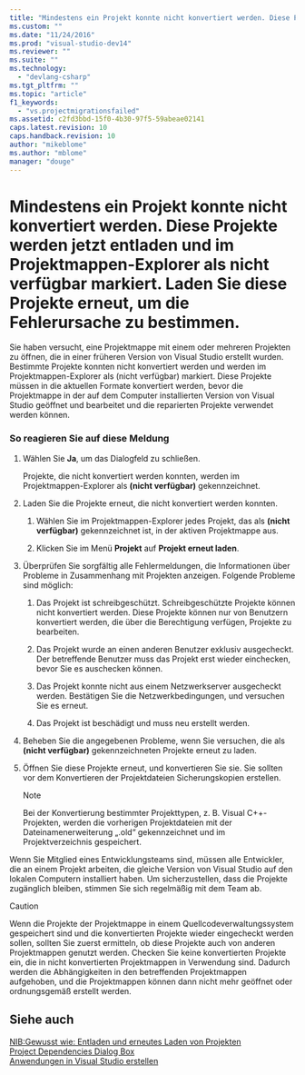 ```yaml
---
title: "Mindestens ein Projekt konnte nicht konvertiert werden. Diese Projekte werden jetzt entladen und im Projektmappen-Explorer als nicht verf&#252;gbar markiert. Laden Sie diese Projekte erneut, um die Fehlerursache zu bestimmen. | Microsoft Docs"
ms.custom: ""
ms.date: "11/24/2016"
ms.prod: "visual-studio-dev14"
ms.reviewer: ""
ms.suite: ""
ms.technology: 
  - "devlang-csharp"
ms.tgt_pltfrm: ""
ms.topic: "article"
f1_keywords: 
  - "vs.projectmigrationsfailed"
ms.assetid: c2fd3bbd-15f0-4b30-97f5-59abeae02141
caps.latest.revision: 10
caps.handback.revision: 10
author: "mikeblome"
ms.author: "mblome"
manager: "douge"
---
```

# Mindestens ein Projekt konnte nicht konvertiert werden. Diese Projekte werden jetzt entladen und im Projektmappen-Explorer als nicht verf&#252;gbar markiert. Laden Sie diese Projekte erneut, um die Fehlerursache zu bestimmen.
Sie haben versucht, eine Projektmappe mit einem oder mehreren Projekten zu öffnen, die in einer früheren Version von Visual Studio erstellt wurden. Bestimmte Projekte konnten nicht konvertiert werden und werden im Projektmappen\-Explorer als \(nicht verfügbar\) markiert. Diese Projekte müssen in die aktuellen Formate konvertiert werden, bevor die Projektmappe in der auf dem Computer installierten Version von Visual Studio geöffnet und bearbeitet und die reparierten Projekte verwendet werden können.  
  
### So reagieren Sie auf diese Meldung  
  
1.  Wählen Sie **Ja**, um das Dialogfeld zu schließen.  
  
     Projekte, die nicht konvertiert werden konnten, werden im Projektmappen\-Explorer als **\(nicht verfügbar\)** gekennzeichnet.  
  
2.  Laden Sie die Projekte erneut, die nicht konvertiert werden konnten.  
  
    1.  Wählen Sie im Projektmappen\-Explorer jedes Projekt, das als **\(nicht verfügbar\)** gekennzeichnet ist, in der aktiven Projektmappe aus.  
  
    2.  Klicken Sie im Menü **Projekt** auf **Projekt erneut laden**.  
  
3.  Überprüfen Sie sorgfältig alle Fehlermeldungen, die Informationen über Probleme in Zusammenhang mit Projekten anzeigen. Folgende Probleme sind möglich:  
  
    1.  Das Projekt ist schreibgeschützt. Schreibgeschützte Projekte können nicht konvertiert werden. Diese Projekte können nur von Benutzern konvertiert werden, die über die Berechtigung verfügen, Projekte zu bearbeiten.  
  
    2.  Das Projekt wurde an einen anderen Benutzer exklusiv ausgecheckt. Der betreffende Benutzer muss das Projekt erst wieder einchecken, bevor Sie es auschecken können.  
  
    3.  Das Projekt konnte nicht aus einem Netzwerkserver ausgecheckt werden. Bestätigen Sie die Netzwerkbedingungen, und versuchen Sie es erneut.  
  
    4.  Das Projekt ist beschädigt und muss neu erstellt werden.  
  
4.  Beheben Sie die angegebenen Probleme, wenn Sie versuchen, die als **\(nicht verfügbar\)** gekennzeichneten Projekte erneut zu laden.  
  
5.  Öffnen Sie diese Projekte erneut, und konvertieren Sie sie. Sie sollten vor dem Konvertieren der Projektdateien Sicherungskopien erstellen.  
  
    > [!NOTE]
    >  Bei der Konvertierung bestimmter Projekttypen, z. B. Visual C\+\+\-Projekten, werden die vorherigen Projektdateien mit der Dateinamenerweiterung „.old“ gekennzeichnet und im Projektverzeichnis gespeichert.  
  
 Wenn Sie Mitglied eines Entwicklungsteams sind, müssen alle Entwickler, die an einem Projekt arbeiten, die gleiche Version von Visual Studio auf den lokalen Computern installiert haben. Um sicherzustellen, dass die Projekte zugänglich bleiben, stimmen Sie sich regelmäßig mit dem Team ab.  
  
> [!CAUTION]
>  Wenn die Projekte der Projektmappe in einem Quellcodeverwaltungssystem gespeichert sind und die konvertierten Projekte wieder eingecheckt werden sollen, sollten Sie zuerst ermitteln, ob diese Projekte auch von anderen Projektmappen genutzt werden. Checken Sie keine konvertierten Projekte ein, die in nicht konvertierten Projektmappen in Verwendung sind. Dadurch werden die Abhängigkeiten in den betreffenden Projektmappen aufgehoben, und die Projektmappen können dann nicht mehr geöffnet oder ordnungsgemäß erstellt werden.  
  
## Siehe auch  
 [NIB:Gewusst wie: Entladen und erneutes Laden von Projekten](http://msdn.microsoft.com/de-de/abc0155b-8fcb-4ffc-95b6-698518a7100b)   
 [Project Dependencies Dialog Box](http://msdn.microsoft.com/de-de/d66e48c3-3722-40dd-99b4-53d93cac128e)   
 [Anwendungen in Visual Studio erstellen](../ide/compiling-and-building-in-visual-studio.md)